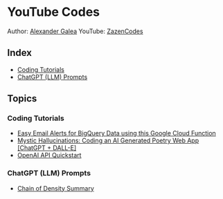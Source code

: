# YouTube Codes

Author: [Alexander Galea](https://alexgalea.ca/)
YouTube: [ZazenCodes](https://www.youtube.com/@ZazenCodes)

## Index

- [Coding Tutorials](#coding-tutorials)
- [ChatGPT (LLM) Prompts](#chatgpt-llm-prompts)

## Topics

### Coding Tutorials
- [Easy Email Alerts for BigQuery Data using this Google Cloud Function](https://github.com/agalea91/youtube-codes/tree/main/src/bigquery-gcs-gcf-email-alerts)
- [Mystic Hallucinations: Coding an AI Generated Poetry Web App [ChatGPT + DALL-E]](https://github.com/agalea91/youtube-codes/tree/main/src/mystic-hallucinations-app)
- [OpenAI API Quickstart](https://github.com/agalea91/youtube-codes/tree/main/src/openai-api-quickstart/notebooks/src)

### ChatGPT (LLM) Prompts
- [Chain of Density Summary]([https://github.com/agalea91/youtube-codes/tree/main/src/openai-api-quickstart/notebooks/src](https://github.com/agalea91/youtube-codes/tree/main/src/chain-of-density-summary/notebooks/src)https://github.com/agalea91/youtube-codes/tree/main/src/chain-of-density-summary/notebooks/src)

